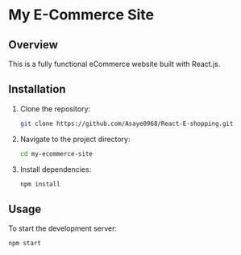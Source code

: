 # My E-Commerce Site

## Overview

This is a fully functional eCommerce website built with React.js.

## Installation

1. Clone the repository:
    ```bash
    git clone https://github.com/Asaye0968/React-E-shopping.git
    ```

2. Navigate to the project directory:
    ```bash
    cd my-ecommerce-site
    ```

3. Install dependencies:
    ```bash
    npm install
    ```

## Usage

To start the development server:
```bash
npm start
